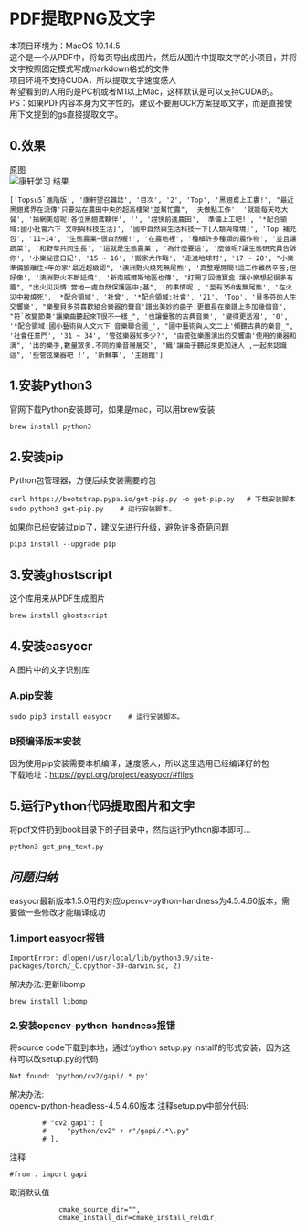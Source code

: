 # PDF提取PNG及文字
本项目环境为：MacOS 10.14.5  
这个是一个从PDF中，将每页导出成图片，然后从图片中提取文字的小项目，并将文字按照固定模式写成markdown格式的文件  
项目环境不支持CUDA，所以提取文字速度感人    
希望看到的人用的是PC机或者M1以上Mac，这样默认是可以支持CUDA的。  
PS：如果PDF内容本身为文字性的，建议不要用OCR方案提取文字，而是直接使用下文提到的gs直接提取文字。  
## 0.效果
原图  
![康轩学习](https://workbooko1.oss-cn-hangzhou.aliyuncs.com/uPic/KXJJ-396_2.jpg)
结果  
```
['Topsu5`進階版', '康軒望召雜誌', '目次', '2', 'Top', '黑翅鳶上工婁!', "最近黑翅鳶界在流傳'只要站在農田中央的超高棲架'並幫忙農", '夫做點工作', '就能每天吃大餐', '拍網美炤呢!各位黑翅鳶夥伴', '', '趕快前進農田', '準備上工吧!', '*配合領域:國小社會六下 文明與科技生活]', '國中自然與生活科技一下[人類與環境]', 'Top 補充包', '11~14', '生態農業~很自然幄!', '在農地裡', '種植許多種類的農作物', '並且讓蔬菜', '和野草共同生長', '這就是生態農業', '為什麼要這', '麼做呢?讓生態研究員告訴你', '小樂祕密日記', '15 ~ 16', '搬家大作戰', '走進地球村', '17 ~ 20', "小樂準備搬離住+年的家'最近超級認", '澳洲野火燒死無尾熊', '真整理房間!這工作雖然辛苦;但好像', '澳洲野火不斷延燒', '新南威爾斯地區也傳', "打開了回憶寶盒'讓小樂想起很多有趣", "出火災災情'當地一處自然保護區中;甚", '的事情呢', '至有350隻無尾熊', '在火災中被燒死', '*配合領域', '社曾', '*配合領域:社會', '21', 'Top', '貝多芬的人生交響樂', "樂聖貝多芬喜歡組合樂器的聲音'譜出美妙的曲子;更擅長在樂譜上多加幾個音", "符`改變節奏'讓樂曲聽起來T很不一樣_", '也讓優雅的古典音樂', '變得更活潑', '0', '*配合領域:國小藝術與人文六下 音樂聯合國_', "國中藝術與人文二上'傾聽古典的樂音_", '社會任意門', '31 ~ 34', '管弦樂器知多少?', "由管弦樂團演出的交響曲'使用的樂器和演", '出的樂手,數量眾多.不同的樂音層層交', "織'讓曲子聽起來更加迷人 ,一起來認識這", '些管弦樂器吧 !', '新鮮事', '主題館']
```
## 1.安装Python3
官网下载Python安装即可，如果是mac，可以用brew安装  
```
brew install python3
```
## 2.安装pip
Python包管理器，方便后续安装需要的包
```
curl https://bootstrap.pypa.io/get-pip.py -o get-pip.py   # 下载安装脚本
sudo python3 get-pip.py    # 运行安装脚本。
```
如果你已经安装过pip了，建议先进行升级，避免许多奇葩问题 
```
pip3 install --upgrade pip
```
## 3.安装ghostscript
这个库用来从PDF生成图片
```
brew install ghostscript
```
## 4.安装easyocr
A.图片中的文字识别库  
### A.pip安装
```
sudo pip3 install easyocr    # 运行安装脚本。
```
### B预编译版本安装
因为使用pip安装需要本机编译，速度感人，所以这里选用已经编译好的包  
下载地址：https://pypi.org/project/easyocr/#files  
## 5.运行Python代码提取图片和文字
将pdf文件扔到book目录下的子目录中，然后运行Python脚本即可...   
```
python3 get_png_text.py
```
## *问题归纳*
easyocr最新版本1.5.0用的对应opencv-python-handness为4.5.4.60版本，需要做一些修改才能编译成功  
### 1.import easyocr报错
```
ImportError: dlopen(/usr/local/lib/python3.9/site-packages/torch/_C.cpython-39-darwin.so, 2)
```
解决办法:更新libomp  
```
brew install libomp
```
### 2.安装opencv-python-handness报错
将source code下载到本地，通过‘python setup.py install’的形式安装，因为这样可以改setup.py的代码  
```
Not found: 'python/cv2/gapi/.*.py'
```
解决办法:  
opencv-python-headless-4.5.4.60版本 注释setup.py中部分代码:  
```
        # "cv2.gapi": [
        #     "python/cv2" + r"/gapi/.*\.py"
        # ],
```        
注释  
```
#from . import gapi
```
取消默认值  
```
            cmake_source_dir="",
            cmake_install_dir=cmake_install_reldir,
```